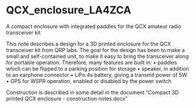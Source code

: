 # QCX_enclosure_LA4ZCA
A compact enclosure with integrated paddles for the QCX amateur radio transceiver kit

This note describes a design for a 3D printed enclosure for the QCX transceiver kit from QRP labs. The goal for the design has been to make a small and self-contained unit, to make it easy to bring the transceiver along for portable operation. Therefore, many features are built in:
•	paddles which can be flipped to a parking position for storage
•	speaker, in addition to an earphone connector
•	LiPo 4s battery, giving a transmit power of 5W
•	GPS for WSPR operation, enabled or disabled by the power switch

Construction is described in some detail in the document "Compact 3D printed QCX enclosure - construction notes.docx"
